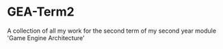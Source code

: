 # GEA-Term2
A collection of all my work for the second term of my second year module 'Game Engine Architecture'
